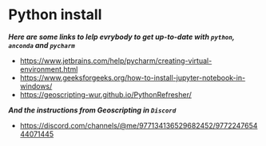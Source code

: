 # Python install

***Here are some links to lelp evrybody to get up-to-date with `python`, `anconda` and `pycharm`***
- https://www.jetbrains.com/help/pycharm/creating-virtual-environment.html 
- https://www.geeksforgeeks.org/how-to-install-jupyter-notebook-in-windows/
- https://geoscripting-wur.github.io/PythonRefresher/

***And the instructions from Geoscripting in `Discord`***
- https://discord.com/channels/@me/977134136529682452/977224765444071445
